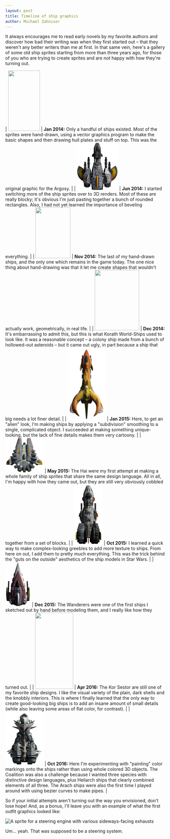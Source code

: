 ```yaml
---
layout: post
title: Timeline of ship graphics
author: Michael Zahniser
---
```

It always encourages me to read early novels by my favorite authors and discover how bad their writing was when they first started out &ndash; that they weren't any better writers than me at first. In that same vein, here's a gallery of some old ship sprites starting from more than three years ago, for those of you who are trying to create sprites and are not happy with how they're turning out.

| <img class="centered shadowed" src="/images/timeline/argosy.png" width="100" height="190" /> | **Jan 2014:** Only a handful of ships existed. Most of the sprites were hand-drawn, using a vector graphics program to make the basic shapes and then drawing hull plates and stuff on top. This was the original graphic for the Argosy. |
| <img class="centered shadowed" src="https://raw.githubusercontent.com/endless-sky/endless-sky/master/images/ship/firebird.png" width="130" height="150" /> | **Jun 2014:** I started switching more of the ship sprites over to 3D renders. Most of these are really blocky; it's obvious I'm just pasting together a bunch of rounded rectangles. Also, I had not yet learned the importance of beveling everything. |
| <img class="centered shadowed" src="/images/timeline/raider.png" width="110" height="160" /> | **Nov 2014:** The last of my hand-drawn ships, and the only one which remains in the game today. The one nice thing about hand-drawing was that it let me create shapes that wouldn't actually work, geometrically, in real life. |
| <img class="centered shadowed" src="/images/timeline/world-ship.png" width="140" height="190" /> | **Dec 2014:** It's embarrassing to admit this, but this is what Korath World-Ships used to look like. It was a reasonable concept &ndash; a colony ship made from a bunch of hollowed-out asteroids &ndash; but it came out ugly, in part because a ship that big needs a lot finer detail. |
| <img class="centered shadowed" src="https://raw.githubusercontent.com/endless-sky/endless-sky/master/images/ship/pug%20enfolta.png" width="120" height="230" /> | **Jan 2015:** Here, to get an "alien" look, I'm making ships by applying a "subdivision" smoothing to a single, complicated object. I succeeded at making something unique-looking, but the lack of fine details makes them very cartoony. |
| <img class="centered shadowed" src="https://raw.githubusercontent.com/endless-sky/endless-sky/master/images/ship/hai%20lightning%20bug.png" width="120" height="110" /> | **May 2015:** The Hai were my first attempt at making a whole family of ship sprites that share the same design language. All in all, I'm happy with how they came out, but they are still very obviously cobbled together from a set of blocks. |
| <img class="centered shadowed" src="https://raw.githubusercontent.com/endless-sky/endless-sky/master/images/ship/modified%20argosy.png" width="90" height="190" /> | **Oct 2015:** I learned a quick way to make complex-looking greebles to add more texture to ships. From here on out, I add them to pretty much everything. This was the trick behind the "guts on the outside" aesthetics of the ship models in Star Wars. |
| <img class="centered shadowed" src="https://raw.githubusercontent.com/endless-sky/endless-sky/master/images/ship/summer%20leaf.png" width="80" height="140" /> | **Dec 2015:** The Wanderers were one of the first ships I sketched out by hand before modeling them, and I really like how they turned out. |
| <img class="centered shadowed" src="/images/timeline/kar-ik-vot.png" width="120" height="240" /> | **Apr 2016:** The Kor Sestor are still one of my favorite ship designs. I like the visual variety of the plain, dark shells and the knobbly interiors. This is where I finally learned that the only way to create good-looking big ships is to add an insane amount of small details (while also leaving some areas of flat color, for contrast). |
| <img class="centered shadowed" src="https://raw.githubusercontent.com/endless-sky/endless-sky/master/images/ship/heliarch%20neutralizer.png" width="120" height="170" /> | **Oct 2016:** Here I'm experimenting with "painting" color markings onto the ships rather than using whole colored 3D objects. The Coalition was also a challenge because I wanted three species with distinctive design languages, plus Heliarch ships that clearly combined elements of all three. The Arach ships were also the first time I played around with using bezier curves to make pipes. |

So if your initial attempts aren't turning out the way you envisioned, don't lose hope! And, as a bonus, I'll leave you with an example of what the first outfit graphics looked like:

<img class="centered shadowed" src="/images/timeline/steering.png" width="200" height="140" alt="A sprite for a steering engine with various sideways-facing exhausts">

Um... yeah. That was supposed to be a steering system.